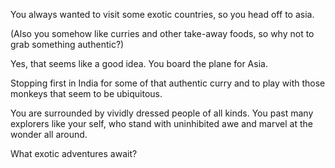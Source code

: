 You always wanted to visit some exotic countries,
so you head off to asia.

(Also you somehow like curries and other take-away foods,
so why not to grab something authentic?)

Yes, that seems like a good idea. You board the plane for Asia.

Stopping first in India for some of that authentic curry and to play with those
monkeys that seem to be ubiquitous. 

You are surrounded by vividly dressed people of all kinds. You past many
explorers like your self, who stand with uninhibited awe and marvel at the wonder all 
around.

What exotic adventures await?





















































